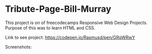 # Tribute-Page-Bill-Murray

This project is on of freecodecamps  Responsive Web Design Projects. Purpose of this was to learn HTML and CSS. 


Link to see project: 
https://codepen.io/Rasmusd/pen/GRqWRwY



Screenshots: 





